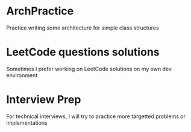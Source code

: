 # ArchPractice
Practice writing some architecture for simple class structures

# LeetCode questions solutions
Sometimes I prefer working on LeetCode solutions on my own dev environment

# Interview Prep
For technical interviews, I will try to practice more targetted problems or implementations
